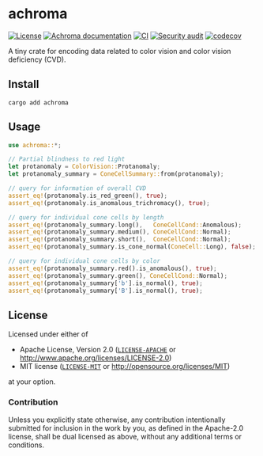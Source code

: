 # achroma

[![License](https://img.shields.io/badge/License-MIT%20%26%20Apache%202.0-blue)](#license)
[![Achroma documentation](https://docs.rs/achroma/badge.svg)](https://docs.rs/achroma)
[![CI](https://github.com/neoncitylights/achroma/actions/workflows/main.yml/badge.svg)](https://github.com/neoncitylights/achroma/actions/workflows/main.yml)
[![Security audit](https://github.com/neoncitylights/achroma/actions/workflows/security-audit.yml/badge.svg)](https://github.com/neoncitylights/achroma/actions/workflows/security-audit.yml)
[![codecov](https://codecov.io/gh/neoncitylights/achroma/branch/main/graph/badge.svg?token=6ZSIWAQTHU)](https://codecov.io/gh/neoncitylights/achroma)

A tiny crate for encoding data related to color vision and color vision deficiency (CVD).

## Install

```shell
cargo add achroma
```

## Usage

```rs
use achroma::*;

// Partial blindness to red light
let protanomaly = ColorVision::Protanomaly;
let protanomaly_summary = ConeCellSummary::from(protanomaly);

// query for information of overall CVD
assert_eq!(protanomaly.is_red_green(), true);
assert_eq!(protanomaly.is_anomalous_trichromacy(), true);

// query for individual cone cells by length
assert_eq!(protanomaly_summary.long(),   ConeCellCond::Anomalous);
assert_eq!(protanomaly_summary.medium(), ConeCellCond::Normal);
assert_eq!(protanomaly_summary.short(),  ConeCellCond::Normal);
assert_eq!(protanomaly_summary.is_cone_normal(ConeCell::Long), false);

// query for individual cone cells by color
assert_eq!(protanomaly_summary.red().is_anomalous(), true);
assert_eq!(protanomaly_summary.green(), ConeCellCond::Normal);
assert_eq!(protanomaly_summary['b'].is_normal(), true);
assert_eq!(protanomaly_summary['B'].is_normal(), true);
```

## License

Licensed under either of

- Apache License, Version 2.0 ([`LICENSE-APACHE`](LICENSE-APACHE) or <http://www.apache.org/licenses/LICENSE-2.0>)
- MIT license ([`LICENSE-MIT`](LICENSE-MIT) or <http://opensource.org/licenses/MIT>)

at your option.

### Contribution

Unless you explicitly state otherwise, any contribution intentionally submitted for inclusion in the work by you, as defined in the Apache-2.0 license, shall be dual licensed as above, without any additional terms or conditions.
